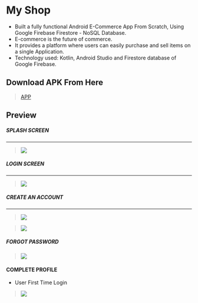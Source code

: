 # My Shop

* Built a fully functional Android E-Commerce App From Scratch, Using Google Firebase Firestore - NoSQL Database.
* E-commerce is the future of commerce.
* It provides a platform where users can easily purchase and sell items on a single Application.
* Technology used: Kotlin, Android Studio and Firestore database of Google Firebase.

## Download APK From Here

> [APP](https://github.com/harshitmody72/MyShopPlace/blob/master/app/App/app-debug.apk?raw=true)
> 

## Preview

##### SPLASH SCREEN
---
> ![](https://github.com/harshitmody72/MyShopPlace/blob/master/ScreenShot/1.png)
> 

##### LOGIN SCREEN
---
> ![](https://github.com/harshitmody72/MyShopPlace/blob/master/ScreenShot/2.png)
> 

##### CREATE AN ACCOUNT
---
> ![](https://github.com/harshitmody72/MyShopPlace/blob/master/ScreenShot/5.png)

> ![](https://github.com/harshitmody72/MyShopPlace/blob/master/ScreenShot/6.png)


##### FORGOT PASSWORD
> ![](https://github.com/harshitmody72/MyShopPlace/blob/master/ScreenShot/3.png)

#### COMPLETE PROFILE
* User First Time Login
> ![](https://github.com/harshitmody72/MyShopPlace/blob/master/ScreenShot/7.png)
> 

